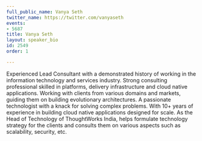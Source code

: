 ```yaml
---
full_public_name: Vanya Seth
twitter_name: https://twitter.com/vanyaseth
events:
- 5687
title: Vanya Seth
layout: speaker_bio
id: 2549
order: 1

---
```

Experienced Lead Consultant with a demonstrated history of working in the information technology and services industry. Strong consulting professional skilled in platforms, delivery infrastructure and cloud native applications. Working with clients from various domains and markets, guiding them on building evolutionary architectures. A passionate technologist with a knack for solving complex problems. With 10+ years of experience in building cloud native applications designed for scale. As the Head of Technology of ThoughtWorks India, helps formulate technology strategy for the clients and consults them on various aspects such as scalability, security, etc.